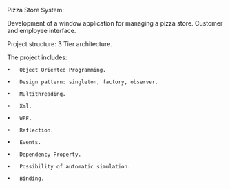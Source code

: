  Pizza Store System:



Development of a window application for managing a pizza store. Customer and employee interface. 



Project structure: 3 Tier architecture.


The project includes:


    •	Object Oriented Programming. 

    •	Design pattern: singleton, factory, observer.

    •	Multithreading.

    •	Xml.

    •	WPF.

    •	Reflection.

    •	Events.

    •	Dependency Property.

    •	Possibility of automatic simulation.
    
    •	Binding.

